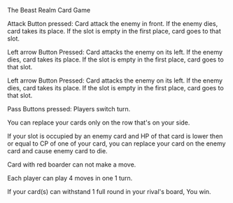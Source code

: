 The Beast Realm Card Game

Attack Button pressed:
Card attack the enemy in front. 
If the enemy dies, card takes its place. 
If the slot is empty in the first place, card goes to that slot.

Left arrow Button Pressed:
Card attacks the enemy on its left. 
If the enemy dies, card takes its place. 
If the slot is empty in the first place, card goes to that slot.

Left arrow Button Pressed:
Card attacks the enemy on its left. 
If the enemy dies, card takes its place. 
If the slot is empty in the first place, card goes to that slot.

Pass Buttons pressed:
Players switch turn.

You can replace your cards only on the row that's on your side.

If your slot is occupied by an enemy card and 
HP of that card is lower then or equal to CP of one of your card,
you can replace your card on the enemy card and cause enemy card to die.

Card with red boarder can not make a move.

Each player can play 4 moves in one 1 turn.

If your card(s) can withstand 1 full round in your rival's board, You win.
